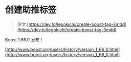 # 创建助推标签

> 原文:[https://dev.to/legokichi/create-boost-tag-3mdd](https://dev.to/legokichi/create-boost-tag-3mdd)

Boost 1.66.0 发布！

[http://www.boost.org/users/history/version_1_66_0.html](http://www.boost.org/users/history/version_1_66_0.html)